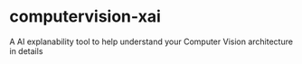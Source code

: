 # computervision-xai
A AI explanability tool to help understand your Computer Vision architecture in details 
